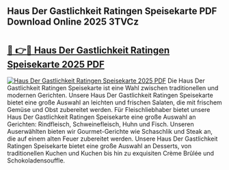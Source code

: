 ## Haus Der Gastlichkeit Ratingen Speisekarte PDF Download Online 2025 3TVCz

# <h2><a href="http://gcc2lan.nevu.top/?p=Haus+Der+Gastlichkeit+Ratingen+Speisekarte">🔗 👉🔴 Haus Der Gastlichkeit Ratingen Speisekarte 2025 PDF</a></h2>

[![Haus Der Gastlichkeit Ratingen Speisekarte 2025 PDF](https://i.imgur.com/dBaPXMq.png)](http://gcc2lan.nevu.top/?p=Haus+Der+Gastlichkeit+Ratingen+Speisekarte)
Die Haus Der Gastlichkeit Ratingen Speisekarte ist eine Wahl zwischen traditionellen und modernen Gerichten. Unsere Haus Der Gastlichkeit Ratingen Speisekarte bietet eine große Auswahl an leichten und frischen Salaten, die mit frischem Gemüse und Obst zubereitet werden. Für Fleischliebhaber bietet unsere Haus Der Gastlichkeit Ratingen Speisekarte eine große Auswahl an Gerichten: Rindfleisch, Schweinefleisch, Huhn und Fisch. Unseren Auserwählten bieten wir Gourmet-Gerichte wie Schaschlik und Steak an, die auf einem alten Feuer zubereitet werden. Unsere Haus Der Gastlichkeit Ratingen Speisekarte bietet eine große Auswahl an Desserts, von traditionellen Kuchen und Kuchen bis hin zu exquisiten Crème Brûlée und Schokoladensouffle.
